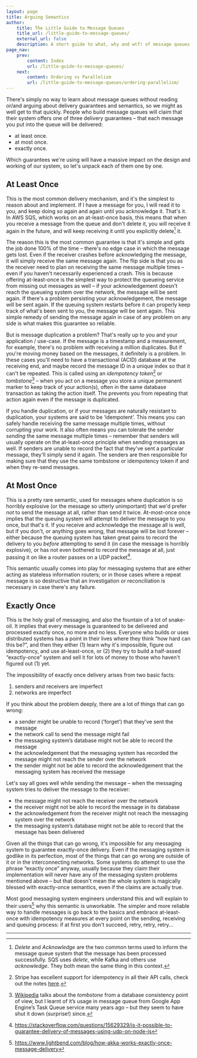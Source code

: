 ```yaml
---
layout: page
title: Arguing Semantics
author:
    title: The Little Guide to Message Queues
    title_url: /little-guide-to-message-queues/
    external_url: false
    description: A short guide to what, why and wtf! of message queues.
page_nav:
    prev:
        content: Index
        url: /little-guide-to-message-queues/
    next:
        content: Ordering vs Parallelism
        url: /little-guide-to-message-queues/ordering-parallelism/
---
```


There's simply no way to learn about message queues without reading or/and arguing about delivery guarantees and semantics, so we might as well get to that quickly. People who build message queues will claim that their system offers one of three delivery guarantees – that each message you put into the queue will be delivered:

* at least once.
* at most once.
* exactly once.

Which guarantees we're using will have a massive impact on the design and working of our system, so let's unpack each of them one by one. 

## At Least Once

This is the most common delivery mechanism, and it's the simplest to reason about and implement. If I have a message for you, I will read it to you, and keep doing so again and again until you acknowledge it. That's it. In AWS SQS, which works on an at-least-once basis, this means that when you receive a message from the queue and don't delete it, you will receive it again in the future, and will keep receiving it until you explicitly delete[^1] it.

The reason this is the most common guarantee is that it's simple and gets the job done 100% of the time – there's no edge case in which the message gets lost. Even if the receiver crashes before acknowledging the message, it will simply receive the same message again. The flip side is that you as the receiver need to plan on receiving the same message multiple times – even if you haven't necessarily experienced a crash. This is because offering at-least-once is the simplest way to protect the queueing service from missing out messages as well – if your acknowledgement doesn't reach the queueing system over the network, the message will be sent again. If there's a problem persisting your acknowledgement, the message will be sent again. If the queuing system restarts before it can properly keep track of what's been sent to you, the message will be sent again. This simple remedy of sending the message again in case of any problem on any side is what makes this guarantee so reliable. 

But is message duplication a problem? That's really up to you and your application / use-case. If the message is a timestamp and a measurement, for example, there's no problem with receiving a million duplicates. But if you're moving money based on the messages, it definitely is a problem. In these cases you'll need to have a transactional (ACID) database at the receiving end, and maybe record the message ID in a unique index so that it can't be repeated. This is called using an *idempotency token*[^2] or *tombstone*[^3] – when you act on a message you store a unique permanent marker to keep track of your action(s), often in the same database transaction as taking the action itself. The prevents you from repeating that action again even if the message is duplicated. 

If you handle duplication, or if your messages are naturally resistant to duplication, your systems are said to be ‘idempotent’. This means you can safely handle receiving the same message multiple times, without corrupting your work. It also often means you can tolerate the sender *sending* the same message multiple times – remember that senders will usually operate on the at-least-once principle when sending messages as well. If senders are unable to record the fact that they've sent a particular message, they'll simply send it again. The senders are then responsible for making sure that they use the same tombstone or idempotency token if and when they re-send messages.

## At Most Once

This is a pretty rare semantic, used for messages where duplication is so horribly explosive (or the message so utterly unimportant) that we'd prefer *not* to send the message at all, rather than send it twice. At-most-once once implies that the queuing system will attempt to deliver the message to you once, but that's it. If you receive and acknowledge the message all is well, but if you don't, or anything goes wrong, that message will be lost forever – either because the queuing system has taken great pains to record the delivery to you *before* attempting to send it (in case the message is horribly explosive), or has not even bothered to record the message at all, just passing it on like a router passes on a UDP packet[^4].

This semantic usually comes into play for messaging systems that are either acting as stateless information routers; or in those cases where a repeat message is so destructive that an investigation or reconciliation is necessary in case there's any failure.

## Exactly Once

This is the holy grail of messaging, and also the fountain of a lot of snake-oil. It implies that every message is guaranteed to be delivered and processed exactly once, no more and no less. Everyone who builds or uses distributed systems has a point in their lives where they think “how hard can this be?”, and then they either (1) learn why it's impossible, figure out idempotency, and use at-least-once, or (2) they try to build a half-assed “exactly-once” system and sell it for lots of money to those who haven't figured out (1) yet. 

The impossibility of exactly once delivery arises from two basic facts:
 
 1. senders and receivers are imperfect
 2. networks are imperfect

If you think about the problem deeply, there are a lot of things that can go wrong:

* a sender might be unable to record (’forget’) that they've sent the message
* the network call to send the message might fail
* the messaging system’s database might not be able to record the message
* the acknowledgement that the messaging system has recorded the message might not reach the sender over the network
* the sender might not be able to record the acknowledgement that the messaging system has received the message

Let's say all goes well while sending the message – when the messaging system tries to deliver the message to the receiver:

* the message might not reach the receiver over the network
* the receiver might not be able to record the message in its database
* the acknowledgement from the receiver might not reach the messaging system over the network
* the messaging system’s database might not be able to record that the message has been delivered

Given all the things that can go wrong, it's impossible for any messaging system to guarantee exactly-once delivery. Even if the messaging system is godlike in its perfection, most of the things that can go wrong are outside of it or in the interconnecting networks. Some systems do attempt to use the phrase “exactly once” anyway, usually because they claim their implementation will never have any of the messaging system problems mentioned above – but that doesn't mean the whole system is magically blessed with exactly-once semantics, even if the claims are actually true. 

Most good messaging system engineers understand this and will explain to their users[^5] why this semantic is unworkable. The simpler and more reliable way to handle messages is go back to the basics and embrace at-least-once with idempotency measures at every point on the sending, receiving and queuing process: if at first you don't succeed, retry, retry, retry... 

---

[^1]:	*Delete* and *Acknowledge* are the two common terms used to inform the message queue system that the message has been processed successfully. SQS uses *delete*, while Kafka and others use *acknowledge*. They both mean the same thing in this context.

[^2]:	Stripe has excellent support for idempotency in all their API calls, check out the notes [here][1].

[^3]:	[Wikipedia][2] talks about the *tombstone* from a database consistency point of view, but I learnt of it’s usage in message queue from Google App Engine’s Task Queue service many years ago – but they seem to have shut it down (surprise!) since.

[^4]:	https://stackoverflow.com/questions/15629329/is-it-possible-to-guarantee-delivery-of-messages-using-udp-on-node-js 

[^5]:	https://www.lightbend.com/blog/how-akka-works-exactly-once-message-delivery

[1]:	https://stripe.com/docs/api/idempotent_requests
[2]:	https://en.wikipedia.org/wiki/Tombstone_(data_store)